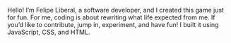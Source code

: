 Hello! I’m Felipe Liberal, a software developer, and I created this game just for fun. 
For me, coding is about rewriting what life expected from me. 
If you’d like to contribute, jump in, experiment, and have fun! 
I built it using JavaScript, CSS, and HTML.
